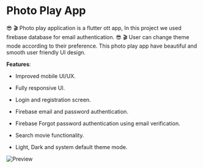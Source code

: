 # Photo Play App

😎 🎬 Photo play application is a flutter ott app, In this project we used firebase database for email authentication.
😎 🎬 User can change theme mode according to their preference. This photo play app have beautiful and smooth user friendly UI design.

**Features**:

- Improved mobile UI/UX.

- Fully responsive UI.

- Login and registration screen.

- Firebase email and password authentication.

- Firebase Forgot password authentication using email verification.

- Search movie functionality.

- Light, Dark and system default theme mode.

![Preview](ott_app.png)

